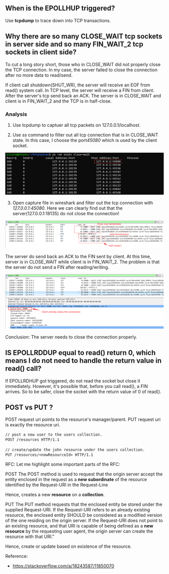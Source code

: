 ## When is the EPOLLHUP triggered?

Use **tcpdump** to trace down into TCP transactions.


## Why there are so many CLOSE_WAIT tcp sockets in server side and so many FIN_WAIT_2 tcp sockets in client side?

To cut a long story short, those who in CLOSE_WAIT did not properly close the TCP connection. In my case, the server failed to close the connection after no more data to read/send.


If client call shutdown(SHUT_WR), the server will receive an EOF from read() system call. In TCP level, the server will receive a FIN from client. After the server's tcp send back an ACK. The server is in CLOSE_WAIT and client is in FIN_WAIT_2 and the TCP is in half-close.

### Analysis  
1. Use tcpdump to captuer all tcp packets on 127.0.0.1/localhost.

2. Use *ss* command to filter out all tcp connection that is in CLOSE_WAIT state. In this case, I choose the port*45080* which is used by the client socket.

![ss command](../docs/screenshots/20210124114332.png)

3. Open capture file in wireshark and filter out the tcp connection with *127.0.0.1:45080*. Here we can clearly find out that the server(127.0.0.1:18135) do not close the connection! 

![packet info](../docs/screenshots/20210124114902.png)

The server do send back an ACK to the FIN sent by client. At this time, server is in CLOSE_WAIT while client is in FIN_WAIT_2. The problem is that the server do not send a FIN after reading/writing. 

![packet info](../docs/screenshots/20210124115011.png)

Conclusion: The server needs to close the connection properly. 

## IS EPOLLRDDUP equal to read() return 0, which means I do not need to handle the return value in read() call?
If EPOLLRDHUP got triggered, do not read the socket but close it immediately. However, it's possible that, before you call read(), a FIN arrives. So to be safer, close the socket with the return value of 0 of read().

## POST vs PUT ?
POST request uri points to the resource's manager/parent.
PUT request uri is exactly the resource uri.

```
// post a new user to the users collection.
POST /resources HTTP/1.1  

// create/update the john resource under the users collection.
PUT /resources/<newResourceId> HTTP/1.1 
```

RFC:
Let me highlight some important parts of the RFC:

POST
The POST method is used to request that the origin server accept the entity enclosed in the request as a **new subordinate** of the resource identified by the Request-URI in the Request-Line

Hence, creates a new **resource** on a **collection**.

PUT
The PUT method requests that the enclosed entity be stored under the supplied Request-URI. If the Request-URI refers to an already existing resource, the enclosed entity SHOULD be considered as a modified version of the one residing on the origin server. If the Request-URI does not point to an existing resource, and that URI is capable of being defined as a **new resource** by the requesting user agent, the origin server can create the resource with that URI."

Hence, create or update based on existence of the resource.

Reference:
* https://stackoverflow.com/a/18243587/11850070